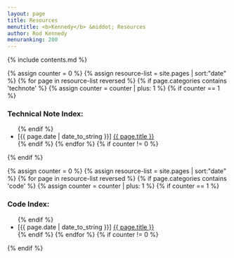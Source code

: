```yaml
---
layout: page
title: Resources
menutitle: <b>Kennedy</b> &middot; Resources
author: Rod Kennedy
menuranking: 200
---
```


{% include contents.md %}

{% assign counter = 0 %}
{% assign resource-list = site.pages | sort:"date" %}
{% for page in resource-list reversed %}
	{% if page.categories contains 'technote' %}
		{% assign counter = counter | plus: 1 %}
{% if counter == 1 %}
### Technical Note Index:
<ul>
{% endif %}
	<li>[{{ page.date | date_to_string }}] <a href="{{ site.baseurl }}{{ page.url }}">{{ page.title }}</a></li>
	{% endif %}
{% endfor %}
{% if counter != 0 %}
	</ul>
{% endif %}

{% assign counter = 0 %}
{% assign resource-list = site.pages | sort:"date" %}
{% for page in resource-list reversed %}
	{% if page.categories contains 'code' %}
		{% assign counter = counter | plus: 1 %}
{% if counter == 1 %}
### Code Index:
<ul>
{% endif %}
	<li>[{{ page.date | date_to_string }}] <a href="{{ site.baseurl }}{{ page.url }}">{{ page.title }}</a></li>
	{% endif %}
{% endfor %}
{% if counter != 0 %}
</ul>
{% endif %}

